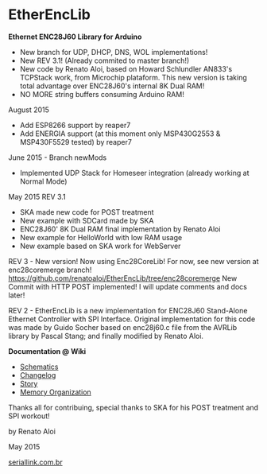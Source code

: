 EtherEncLib
===========

**Ethernet ENC28J60 Library for Arduino**

- New branch for UDP, DHCP, DNS, WOL implementations!
- New REV 3.1! (Already commited to master branch!)
- New code by Renato Aloi, based on Howard Schlundler AN833's TCPStack work, from Microchip plataform. This new version is taking total advantage over ENC28J60's internal 8K Dual RAM!
- NO MORE string buffers consuming Arduino RAM!

August 2015
- Add ESP8266 support by reaper7
- Add ENERGIA support (at this moment only MSP430G2553 & MSP430F5529 tested) by reaper7

June 2015 - Branch newMods
- Implemented UDP Stack for Homeseer integration (already working at Normal Mode)

May 2015
REV 3.1 
- SKA made new code for POST treatment
- New example with SDCard made by SKA
- ENC28J60' 8K Dual RAM final implementation by Renato Aloi
- New example for HelloWorld with low RAM usage 
- New example based on SKA work for WebServer

REV 3 - New version! Now using Enc28CoreLib! For now, see new version at enc28coremerge branch!
https://github.com/renatoaloi/EtherEncLib/tree/enc28coremerge
New Commit with HTTP POST implemented! I will update comments and docs later! 

REV 2 - EtherEncLib is a new implementation for ENC28J60 Stand-Alone Ethernet Controller with SPI Interface. 
Original implementation for this code was made by Guido Socher based on enc28j60.c file from the 
AVRLib library by Pascal Stang; and finally modified by Renato Aloi.

**Documentation @ Wiki**

- [Schematics](https://github.com/renatoaloi/EtherEncLib/wiki/Schematics)
- [Changelog](https://github.com/renatoaloi/EtherEncLib/wiki/Revisions)
- [Story](https://github.com/renatoaloi/EtherEncLib/wiki)
- [Memory Organization](https://github.com/renatoaloi/EtherEncLib/wiki#enc28j60-memory-usage)

Thanks all for contribuing, special thanks to SKA for his POST treatment and SPI workout!

by Renato Aloi

May 2015

[seriallink.com.br](http://www.seriallink.com.br)
